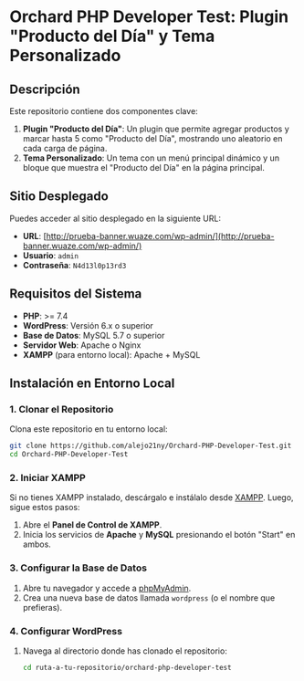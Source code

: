 # Orchard PHP Developer Test: Plugin "Producto del Día" y Tema Personalizado

## Descripción

Este repositorio contiene dos componentes clave:
1. **Plugin "Producto del Día"**: Un plugin que permite agregar productos y marcar hasta 5 como "Producto del Día", mostrando uno aleatorio en cada carga de página.
2. **Tema Personalizado**: Un tema con un menú principal dinámico y un bloque que muestra el "Producto del Día" en la página principal.

## Sitio Desplegado

Puedes acceder al sitio desplegado en la siguiente URL:

- **URL**: [http://prueba-banner.wuaze.com/wp-admin/](http://prueba-banner.wuaze.com/wp-admin/)
- **Usuario**: `admin`
- **Contraseña**: `N4d13l0p13rd3`

## Requisitos del Sistema

- **PHP**: >= 7.4
- **WordPress**: Versión 6.x o superior
- **Base de Datos**: MySQL 5.7 o superior
- **Servidor Web**: Apache o Nginx
- **XAMPP** (para entorno local): Apache + MySQL

## Instalación en Entorno Local

### 1. Clonar el Repositorio

Clona este repositorio en tu entorno local:

```bash
git clone https://github.com/alejo21ny/Orchard-PHP-Developer-Test.git
cd Orchard-PHP-Developer-Test
```
### 2. Iniciar XAMPP
Si no tienes XAMPP instalado, descárgalo e instálalo desde [XAMPP](https://www.apachefriends.org/index.html). Luego, sigue estos pasos:

1. Abre el **Panel de Control de XAMPP**.
2. Inicia los servicios de **Apache** y **MySQL** presionando el botón "Start" en ambos.

### 3. Configurar la Base de Datos
1. Abre tu navegador y accede a [phpMyAdmin](http://localhost/phpmyadmin).
2. Crea una nueva base de datos llamada `wordpress` (o el nombre que prefieras).


### 4. Configurar WordPress
1. Navega al directorio donde has clonado el repositorio:
   ```bash
   cd ruta-a-tu-repositorio/orchard-php-developer-test
